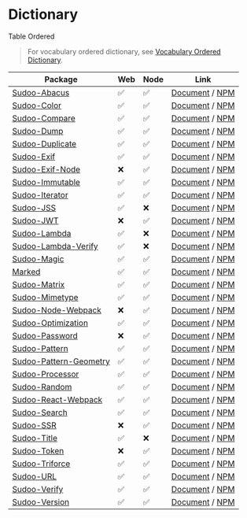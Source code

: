 # Dictionary

Table Ordered

> For vocabulary ordered dictionary, see [Vocabulary Ordered Dictionary](./vocabulary).

| Package                                                                  | Web | Node | Link                                                                                         |
| ------------------------------------------------------------------------ | --- | ---- | -------------------------------------------------------------------------------------------- |
| [Sudoo-Abacus](//github.com/SudoDotDog/Sudoo-Abacus)                     | ✅   | ✅    | [Document](//abacus.sudo.dog) / [NPM](//npmjs.com/package/@sudoo/abacus)                     |
| [Sudoo-Color](//github.com/SudoDotDog/Sudoo-Color)                       | ✅   | ✅    | [Document](//color.sudo.dog) / [NPM](//npmjs.com/package/@sudoo/color)                       |
| [Sudoo-Compare](//github.com/SudoDotDog/Sudoo-Compare)                   | ✅   | ✅    | [Document](//compare.sudo.dog) / [NPM](//npmjs.com/package/@sudoo/compare)                   |
| [Sudoo-Dump](//github.com/SudoDotDog/Sudoo-Dump)                         | ✅   | ✅    | [Document](//dump.sudo.dog) / [NPM](//npmjs.com/package/@sudoo/dump)                         |
| [Sudoo-Duplicate](//github.com/SudoDotDog/Sudoo-Duplicate)               | ✅   | ✅    | [Document](//duplicate.sudo.dog) / [NPM](//npmjs.com/package/@sudoo/duplicate)               |
| [Sudoo-Exif](//github.com/SudoDotDog/Sudoo-Exif)                         | ✅   | ✅    | [Document](//exif.sudo.dog) / [NPM](//npmjs.com/package/@sudoo/exif)                         |
| [Sudoo-Exif-Node](//github.com/SudoDotDog/Sudoo-Exif-Node)               | ❌   | ✅    | [Document](//exif-node.sudo.dog) / [NPM](//npmjs.com/package/@sudoo/exif-node)               |
| [Sudoo-Immutable](//github.com/SudoDotDog/Sudoo-Immutable)               | ✅   | ✅    | [Document](//immutable.sudo.dog) / [NPM](//npmjs.com/package/@sudoo/immutable)               |
| [Sudoo-Iterator](//github.com/SudoDotDog/Sudoo-Iterator)                 | ✅   | ✅    | [Document](//iterator.sudo.dog) / [NPM](//npmjs.com/package/@sudoo/iterator)                 |
| [Sudoo-JSS](//github.com/SudoDotDog/Sudoo-JSS)                           | ✅   | ❌    | [Document](//jss.sudo.dog) / [NPM](//npmjs.com/package/@sudoo/jss)                           |
| [Sudoo-JWT](//github.com/SudoDotDog/Sudoo-JWT)                           | ❌   | ✅    | [Document](//jwt.sudo.dog) / [NPM](//npmjs.com/package/@sudoo/jwt)                           |
| [Sudoo-Lambda](//github.com/SudoDotDog/Sudoo-Lambda)                     | ✅   | ❌    | [Document](//lambda.sudo.dog) / [NPM](//npmjs.com/package/@sudoo/lambda)                     |
| [Sudoo-Lambda-Verify](//github.com/SudoDotDog/Sudoo-Lambda-Verify)       | ✅   | ❌    | [Document](//lambda-verify.sudo.dog) / [NPM](//npmjs.com/package/@sudoo/lambda-verify)       |
| [Sudoo-Magic](//github.com/SudoDotDog/Sudoo-Magic)                       | ✅   | ✅    | [Document](//magic.sudo.dog) / [NPM](//npmjs.com/package/@sudoo/magic)                       |
| [Marked](//github.com/SudoDotDog/Marked)                                 | ✅   | ✅    | [Document](//marked.sudo.dog) / [NPM](//npmjs.com/package/@sudoo/marked)                     |
| [Sudoo-Matrix](//github.com/SudoDotDog/Sudoo-Matrix)                     | ✅   | ✅    | [Document](//matrix.sudo.dog) / [NPM](//npmjs.com/package/@sudoo/matrix)                     |
| [Sudoo-Mimetype](//github.com/SudoDotDog/Sudoo-Mimetype)                 | ✅   | ✅    | [Document](//mimetype.sudo.dog) / [NPM](//npmjs.com/package/@sudoo/mimetype)                 |
| [Sudoo-Node-Webpack](//github.com/SudoDotDog/Sudoo-Node-Webpack)         | ❌   | ✅    | [Document](//node-webpack.sudo.dog) / [NPM](//npmjs.com/package/@sudoo/webpack-node)         |
| [Sudoo-Optimization](//github.com/SudoDotDog/Sudoo-Optimization)         | ✅   | ✅    | [Document](//optimization.sudo.dog) / [NPM](//npmjs.com/package/@sudoo/optimization)         |
| [Sudoo-Password](//github.com/SudoDotDog/Sudoo-Password)                 | ❌   | ✅    | [Document](//password.sudo.dog) / [NPM](//npmjs.com/package/@sudoo/password)                 |
| [Sudoo-Pattern](//github.com/SudoDotDog/Sudoo-Pattern)                   | ✅   | ✅    | [Document](//pattern.sudo.dog) / [NPM](//npmjs.com/package/@sudoo/pattern)                   |
| [Sudoo-Pattern-Geometry](//github.com/SudoDotDog/Sudoo-Pattern-Geometry) | ✅   | ✅    | [Document](//pattern-geometry.sudo.dog) / [NPM](//npmjs.com/package/@sudoo/pattern-geometry) |
| [Sudoo-Processor](//github.com/SudoDotDog/Sudoo-Processor)               | ✅   | ✅    | [Document](//processor.sudo.dog) / [NPM](//npmjs.com/package/@sudoo/processor)               |
| [Sudoo-Random](//github.com/SudoDotDog/Sudoo-Random)                     | ✅   | ✅    | [Document](//random.sudo.dog) / [NPM](//npmjs.com/package/@sudoo/random)                     |
| [Sudoo-React-Webpack](//github.com/SudoDotDog/Sudoo-React-Webpack)       | ✅   | ✅    | [Document](//react-webpack.sudo.dog) / [NPM](//npmjs.com/package/@sudoo/webpack-react)       |
| [Sudoo-Search](//github.com/SudoDotDog/Sudoo-Search)                     | ✅   | ✅    | [Document](//search.sudo.dog) / [NPM](//npmjs.com/package/@sudoo/search)                     |
| [Sudoo-SSR](//github.com/SudoDotDog/Sudoo-SSR)                           | ❌   | ✅    | [Document](//ssr.sudo.dog) / [NPM](//npmjs.com/package/@sudoo/ssr)                           |
| [Sudoo-Title](//github.com/SudoDotDog/Sudoo-Title)                       | ✅   | ❌    | [Document](//title.sudo.dog) / [NPM](//npmjs.com/package/@sudoo/title)                       |
| [Sudoo-Token](//github.com/SudoDotDog/Sudoo-Token)                       | ❌   | ✅    | [Document](//token.sudo.dog) / [NPM](//npmjs.com/package/@sudoo/token)                       |
| [Sudoo-Triforce](//github.com/SudoDotDog/Sudoo-Triforce)                 | ✅   | ✅    | [Document](//triforce.sudo.dog) / [NPM](//npmjs.com/package/@sudoo/triforce)                 |
| [Sudoo-URL](//github.com/SudoDotDog/Sudoo-URL)                           | ✅   | ✅    | [Document](//url.sudo.dog) / [NPM](//npmjs.com/package/@sudoo/url)                           |
| [Sudoo-Verify](//github.com/SudoDotDog/Sudoo-Verify)                     | ✅   | ✅    | [Document](//verify.sudo.dog) / [NPM](//npmjs.com/package/@sudoo/verify)                     |
| [Sudoo-Version](//github.com/SudoDotDog/Sudoo-Version)                   | ✅   | ✅    | [Document](//version.sudo.dog) / [NPM](//npmjs.com/package/@sudoo/version)                   |
